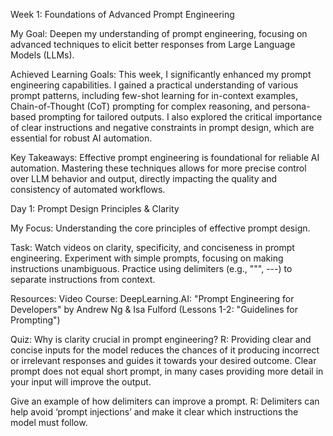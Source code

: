 Week 1: Foundations of Advanced Prompt Engineering

My Goal: Deepen my understanding of prompt engineering, focusing on advanced techniques to elicit better responses from Large Language Models (LLMs).

Achieved Learning Goals: This week, I significantly enhanced my prompt engineering capabilities. I gained a practical understanding of various prompt patterns, including few-shot learning for in-context examples, Chain-of-Thought (CoT) prompting for complex reasoning, and persona-based prompting for tailored outputs. I also explored the critical importance of clear instructions and negative constraints in prompt design, which are essential for robust AI automation.

Key Takeaways: Effective prompt engineering is foundational for reliable AI automation. Mastering these techniques allows for more precise control over LLM behavior and output, directly impacting the quality and consistency of automated workflows.

Day 1: Prompt Design Principles & Clarity

My Focus: Understanding the core principles of effective prompt design.

Task:
Watch videos on clarity, specificity, and conciseness in prompt engineering.
Experiment with simple prompts, focusing on making instructions unambiguous.
Practice using delimiters (e.g., """, ---) to separate instructions from context.

Resources:
Video Course: DeepLearning.AI: "Prompt Engineering for Developers" by Andrew Ng & Isa Fulford (Lessons 1-2: "Guidelines for Prompting")

Quiz:
Why is clarity crucial in prompt engineering?
R: Providing clear and concise inputs for the model reduces the chances of it producing incorrect or irrelevant responses and guides it towards your desired outcome. Clear prompt does not equal short prompt, in many cases providing more detail in your input will improve the output. 

Give an example of how delimiters can improve a prompt.
R: Delimiters can help avoid ‘prompt injections’ and make it clear which instructions the model must follow.  	

